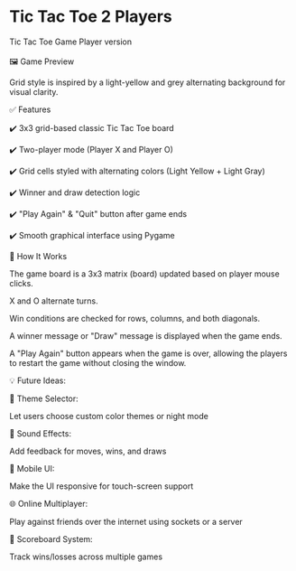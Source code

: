 # Tic Tac Toe 2 Players 
Tic Tac Toe Game Player version 
<br> <br>
🖼️ Game Preview

Grid style is inspired by a light-yellow and grey alternating background for visual clarity.

✅ Features

✔️ 3x3 grid-based classic Tic Tac Toe board

✔️ Two-player mode (Player X and Player O)

✔️ Grid cells styled with alternating colors (Light Yellow + Light Gray)

✔️ Winner and draw detection logic

✔️ "Play Again" & "Quit" button after game ends

✔️ Smooth graphical interface using Pygame

🧠 How It Works

The game board is a 3x3 matrix (board) updated based on player mouse clicks.

X and O alternate turns.

Win conditions are checked for rows, columns, and both diagonals.

A winner message or "Draw" message is displayed when the game ends.

A "Play Again" button appears when the game is over, allowing the players to restart the game without closing the window.

💡 Future Ideas: 

🎨 Theme Selector:

Let users choose custom color themes or night mode

🎵 Sound Effects:

Add feedback for moves, wins, and draws

📱 Mobile UI:

Make the UI responsive for touch-screen support

🌐 Online Multiplayer:

Play against friends over the internet using sockets or a server

💾 Scoreboard System:

Track wins/losses across multiple games
